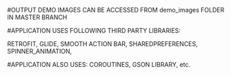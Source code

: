 #OUTPUT DEMO IMAGES CAN BE ACCESSED FROM demo_images FOLDER IN MASTER BRANCH

#APPLICATION USES FOLLOWING THIRD PARTY LIBRARIES:

RETROFIT,
GLIDE,
SMOOTH ACTION BAR,
SHAREDPREFERENCES,
SPINNER_ANIMATION,

#APPLICATION ALSO USES:
COROUTINES,
GSON LIBRARY,
etc.




